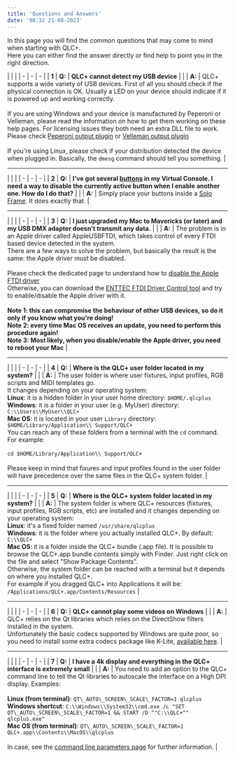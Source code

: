 ```yaml
---
title: 'Questions and Answers'
date: '08:32 21-08-2023'
---
```


<style>
    table td:nth-child(1) {
       background-color: #dff0d7;
    }
</style>
In this page you will find the common questions that may come to mind when starting with QLC+.  
Here you can either find the answer directly or find help to point you in the right direction.  

| | |
| - | - | - |
| **1** | **Q:** | **QLC+ cannot detect my USB device** |
| | **A:** | QLC+ supports a wide variety of USB devices. First of all you should check if the physical connection is OK. Usually a LED on your device should indicate if it is powered up and working correctly.<br><br>If you are using Windows and your device is manufactured by Peperoni or Velleman, please read the information on how to get them working on these help pages. For licensing issues they both need an extra DLL file to work. Please check [Peperoni output plugin](peperonioutput.html) or [Velleman output plugin](vellemanoutput.html)<br><br>If you're using Linux, please check if your distribution detected the device when plugged in. Basically, the `dmesg` command should tell you something. |

<hr>

| | |
| - | - | - |
| **2** | **Q:** | **I've got several [buttons](vcbutton.html) in my Virtual Console. I need a way to disable the currently active button when I enable another one. How do I do that?** |
| | **A:** | Simply place your buttons inside a [Solo Frame](vcsoloframe.html). It does exactly that. |

<hr>

| | |
| - | - | - |
| **3** | **Q:** | **I just upgraded my Mac to Mavericks (or later) and my USB DMX adapter doesn't transmit any data.** |
| | **A:** | The problem is in an Apple driver called AppleUSBFTDI, which takes control of every FTDI based device detected in the system.<br>There are a few ways to solve the problem, but basically the result is the same: the Apple driver must be disabled.<br><br>Please check the dedicated page to understand how to [disable the Apple FTDI driver](disable_apple_ftdi_driver.html)<br>Otherwise, you can download the [ENTTEC FTDI Driver Control tool](https://www.dmxis.com/release/FtdiDriverControl.zip) and try to enable/disable the Apple driver with it.<br><br>**Note 1: this can compromise the behaviour of other USB devices, so do it only if you know what you're doing!**<br>**Note 2: every time Mac OS receives an update, you need to perform this procedure again!**<br>**Note 3: Most likely, when you disable/enable the Apple driver, you need to reboot your Mac** |

<hr>

| | |
| - | - | - |
| **4** | **Q:** | **Where is the QLC+ user folder located in my system?** |
| | **A:** | The user folder is where user fixtures, input profiles, RGB scripts and MIDI templates go.<br>It changes depending on your operating system:<br>**Linux**: it is a hidden folder in your user home directory: `$HOME/.qlcplus`<br>**Windows**: it is a folder in your user (e.g. MyUser) directory: `C:\\Users\\MyUser\\QLC+`<br>**Mac OS**: it is located in your user `Library` directory: `$HOME/Library/Application\\ Support/QLC+`<br>You can reach any of these folders from a terminal with the `cd` command. For example:<br><br>`cd $HOME/Library/Application\\ Support/QLC+`<br><br> Please keep in mind that fixures and input profiles found in the user folder will have precedence over the same files in the QLC+ system folder. |

<hr>

| | |
| - | - | - |
| **5** | **Q:** | **Where is the QLC+ system folder located in my system?** |
| | **A:** | The system folder is where QLC+ resources (fixtures, input profiles, RGB scripts, etc) are installed and it changes depending on your operating system:<br>**Linux**: it's a fixed folder named `/usr/share/qlcplus`<br>**Windows**: it is the folder where you actually installed QLC+. By default: `C:\\QLC+`<br>**Mac OS**: it is a folder inside the QLC+ bundle (.app file). It is possible to browse the QLC+.app bundle contents simply with Finder. Just right click on the file and select "Show Package Contents".<br>Otherwise, the system folder can be reached with a terminal but it depends on where you installed QLC+.<br>For example if you dragged QLC+ into Applications it will be: `/Applications/QLC+.app/Contents/Resources` |

<hr>

| | |
| - | - | - |
| **6** | **Q:** | **QLC+ cannot play some videos on Windows** |
| | **A:** | QLC+ relies on the Qt libraries which relies on the DirectShow filters installed in the system.<br>Unfortunately the basic codecs supported by Windows are quite poor, so you need to install some extra codecs package like K-Lite, [available here](https://www.codecguide.com/download_kl.htm). |

<hr>

| | |
| - | - | - |
| **7** | **Q:** | **I have a 4k display and everything in the QLC+ interface is extremely small** |
| | **A:** | You need to add an option to the QLC+ command line to tell the Qt libraries to autoscale the interface on a High DPI display. Examples:<br><br>**Linux (from terminal)**: `QT\_AUTO\_SCREEN\_SCALE\_FACTOR=1 qlcplus`<br>**Windows shortcut**: `C:\\Windows\\System32\\cmd.exe /c "SET QT\_AUTO\_SCREEN\_SCALE\_FACTOR=1 && START /D ^"C:\\QLC+^" qlcplus.exe"`<br>**Mac OS (from terminal)**: `QT\_AUTO\_SCREEN\_SCALE\_FACTOR=1 QLC+.app\\Contents\\MacOS\\qlcplus`<br><br>In case, see the [command line parameters page](commandlineparameters.html) for further information. |